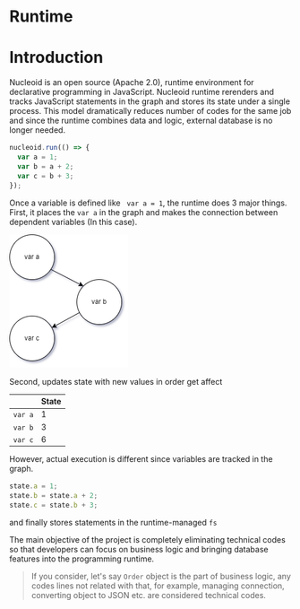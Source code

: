 # Runtime

# Introduction

Nucleoid is an open source (Apache 2.0), runtime environment for declarative programming in JavaScript. Nucleoid runtime rerenders and tracks JavaScript statements in the graph and stores its state under a single process. This model dramatically reduces number of codes for the same job and since the runtime combines data and logic, external database is no longer needed.

```javascript
nucleoid.run(() => {
  var a = 1;
  var b = a + 2;
  var c = b + 3;
});
```

Once a variable is defined like ` var a = 1`, the runtime does 3 major things. First, it places the `var a` in the graph and makes the connection between dependent variables (In this case).

![Variable Graph](../../static/media/variable-graph.drawio.png)

Second, updates state with new values in order get affect

|         | State |
| ------- | ----- |
| `var a` | 1     |
| `var b` | 3     |
| `var c` | 6     |

However, actual execution is different since variables are tracked in the graph.

```javascript
state.a = 1;
state.b = state.a + 2;
state.c = state.b + 3;
```

and finally stores statements in the runtime-managed `fs`

The main objective of the project is completely eliminating technical codes so that developers can focus on business logic and bringing database features into the programming runtime.

> If you consider, let's say `Order` object is the part of business logic, any codes lines not related with that, for example, managing connection, converting object to JSON etc. are considered technical codes.
